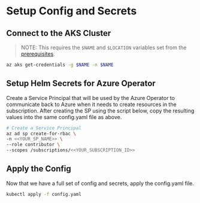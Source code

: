 # Setup Config and Secrets

## Connect to the AKS Cluster

> NOTE: This requires the `$NAME` and `$LOCATION` variables set from the [prerequisites](/00_prequisites/README.md).

```bash
az aks get-credentials -g $NAME -n $NAME
```

## Setup Helm Secrets for Azure Operator

Create a Service Principal that will be used by the Azure Operator to communicate back to
Azure when it needs to create resources in the subscription. After creating the SP using the script below, copy the resulting values into the same config.yaml file as above.

```bash
# Create a Service Principal
az ad sp create-for-rbac \
-n <<YOUR_SP_NAME>> \
--role contributor \
--scopes /subscriptions/<<YOUR_SUBSCRIPTION_ID>>
```

## Apply the Config

Now that we have a full set of config and secrets, apply the config.yaml file.

```bash
kubectl apply -f config.yaml
```
